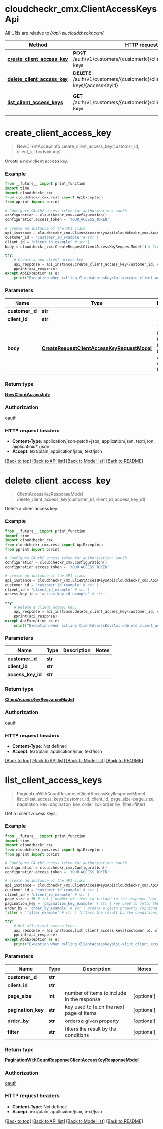 # cloudcheckr_cmx.ClientAccessKeysApi

All URIs are relative to *//api-eu.cloudcheckr.com/*

Method | HTTP request | Description
------------- | ------------- | -------------
[**create_client_access_key**](ClientAccessKeysApi.md#create_client_access_key) | **POST** /auth/v1/customers/{customerId}/clients/{clientId}/access-keys | Create a new client access key.
[**delete_client_access_key**](ClientAccessKeysApi.md#delete_client_access_key) | **DELETE** /auth/v1/customers/{customerId}/clients/{clientId}/access-keys/{accessKeyId} | Delete a client access key.
[**list_client_access_keys**](ClientAccessKeysApi.md#list_client_access_keys) | **GET** /auth/v1/customers/{customerId}/clients/{clientId}/access-keys | Get all client access keys.

# **create_client_access_key**
> NewClientAccessInfo create_client_access_key(customer_id, client_id, body=body)

Create a new client access key.

### Example
```python
from __future__ import print_function
import time
import cloudcheckr_cmx
from cloudcheckr_cmx.rest import ApiException
from pprint import pprint

# Configure OAuth2 access token for authorization: oauth
configuration = cloudcheckr_cmx.Configuration()
configuration.access_token = 'YOUR_ACCESS_TOKEN'

# create an instance of the API class
api_instance = cloudcheckr_cmx.ClientAccessKeysApi(cloudcheckr_cmx.ApiClient(configuration))
customer_id = 'customer_id_example' # str | 
client_id = 'client_id_example' # str | 
body = cloudcheckr_cmx.CreateRequestClientAccessKeyRequestModel() # CreateRequestClientAccessKeyRequestModel | This includes the settings to create the new client Access Key. (optional)

try:
    # Create a new client access key.
    api_response = api_instance.create_client_access_key(customer_id, client_id, body=body)
    pprint(api_response)
except ApiException as e:
    print("Exception when calling ClientAccessKeysApi->create_client_access_key: %s\n" % e)
```

### Parameters

Name | Type | Description  | Notes
------------- | ------------- | ------------- | -------------
 **customer_id** | **str**|  | 
 **client_id** | **str**|  | 
 **body** | [**CreateRequestClientAccessKeyRequestModel**](CreateRequestClientAccessKeyRequestModel.md)| This includes the settings to create the new client Access Key. | [optional] 

### Return type

[**NewClientAccessInfo**](NewClientAccessInfo.md)

### Authorization

[oauth](../README.md#oauth)

### HTTP request headers

 - **Content-Type**: application/json-patch+json, application/json, text/json, application/*+json
 - **Accept**: text/plain, application/json, text/json

[[Back to top]](#) [[Back to API list]](../README.md#documentation-for-api-endpoints) [[Back to Model list]](../README.md#documentation-for-models) [[Back to README]](../README.md)

# **delete_client_access_key**
> ClientAccessKeyResponseModel delete_client_access_key(customer_id, client_id, access_key_id)

Delete a client access key.

### Example
```python
from __future__ import print_function
import time
import cloudcheckr_cmx
from cloudcheckr_cmx.rest import ApiException
from pprint import pprint

# Configure OAuth2 access token for authorization: oauth
configuration = cloudcheckr_cmx.Configuration()
configuration.access_token = 'YOUR_ACCESS_TOKEN'

# create an instance of the API class
api_instance = cloudcheckr_cmx.ClientAccessKeysApi(cloudcheckr_cmx.ApiClient(configuration))
customer_id = 'customer_id_example' # str | 
client_id = 'client_id_example' # str | 
access_key_id = 'access_key_id_example' # str | 

try:
    # Delete a client access key.
    api_response = api_instance.delete_client_access_key(customer_id, client_id, access_key_id)
    pprint(api_response)
except ApiException as e:
    print("Exception when calling ClientAccessKeysApi->delete_client_access_key: %s\n" % e)
```

### Parameters

Name | Type | Description  | Notes
------------- | ------------- | ------------- | -------------
 **customer_id** | **str**|  | 
 **client_id** | **str**|  | 
 **access_key_id** | **str**|  | 

### Return type

[**ClientAccessKeyResponseModel**](ClientAccessKeyResponseModel.md)

### Authorization

[oauth](../README.md#oauth)

### HTTP request headers

 - **Content-Type**: Not defined
 - **Accept**: text/plain, application/json, text/json

[[Back to top]](#) [[Back to API list]](../README.md#documentation-for-api-endpoints) [[Back to Model list]](../README.md#documentation-for-models) [[Back to README]](../README.md)

# **list_client_access_keys**
> PaginationWithCountResponseClientAccessKeyResponseModel list_client_access_keys(customer_id, client_id, page_size=page_size, pagination_key=pagination_key, order_by=order_by, filter=filter)

Get all client access keys.

### Example
```python
from __future__ import print_function
import time
import cloudcheckr_cmx
from cloudcheckr_cmx.rest import ApiException
from pprint import pprint

# Configure OAuth2 access token for authorization: oauth
configuration = cloudcheckr_cmx.Configuration()
configuration.access_token = 'YOUR_ACCESS_TOKEN'

# create an instance of the API class
api_instance = cloudcheckr_cmx.ClientAccessKeysApi(cloudcheckr_cmx.ApiClient(configuration))
customer_id = 'customer_id_example' # str | 
client_id = 'client_id_example' # str | 
page_size = 56 # int | number of items to include in the response (optional)
pagination_key = 'pagination_key_example' # str | key used to fetch the next page of items (optional)
order_by = 'order_by_example' # str | orders a given property (optional)
filter = 'filter_example' # str | filters the result by the conditions (optional)

try:
    # Get all client access keys.
    api_response = api_instance.list_client_access_keys(customer_id, client_id, page_size=page_size, pagination_key=pagination_key, order_by=order_by, filter=filter)
    pprint(api_response)
except ApiException as e:
    print("Exception when calling ClientAccessKeysApi->list_client_access_keys: %s\n" % e)
```

### Parameters

Name | Type | Description  | Notes
------------- | ------------- | ------------- | -------------
 **customer_id** | **str**|  | 
 **client_id** | **str**|  | 
 **page_size** | **int**| number of items to include in the response | [optional] 
 **pagination_key** | **str**| key used to fetch the next page of items | [optional] 
 **order_by** | **str**| orders a given property | [optional] 
 **filter** | **str**| filters the result by the conditions | [optional] 

### Return type

[**PaginationWithCountResponseClientAccessKeyResponseModel**](PaginationWithCountResponseClientAccessKeyResponseModel.md)

### Authorization

[oauth](../README.md#oauth)

### HTTP request headers

 - **Content-Type**: Not defined
 - **Accept**: text/plain, application/json, text/json

[[Back to top]](#) [[Back to API list]](../README.md#documentation-for-api-endpoints) [[Back to Model list]](../README.md#documentation-for-models) [[Back to README]](../README.md)

